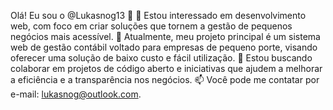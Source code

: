 Olá! Eu sou o @Lukasnog13 👋
👀 Estou interessado em desenvolvimento web, com foco em criar soluções que tornem a gestão de pequenos negócios mais acessível.
🌱 Atualmente, meu projeto principal é um sistema web de gestão contábil voltado para empresas de pequeno porte, visando oferecer uma solução de baixo custo e fácil utilização.
💞️ Estou buscando colaborar em projetos de código aberto e iniciativas que ajudem a melhorar a eficiência e a transparência nos negócios.
📫 Você pode me contatar por e-mail: lukasnog@outlook.com.
